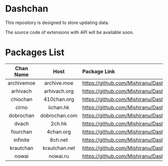 # Dashchan

This repository is designed to store updating data.

The source code of extensions with API will be available soon.

# Packages List

| Chan Name       | Host                 | Package Link                                                                                |
| :-------------: | :------------------: | :------------------------------------------------------------------------------------------ |
| archivemoe      | archive.moe          | https://github.com/Mishiranu/Dashchan/raw/master/update/package/DashchanArchiveMoe.apk      |
| arhivach        | arhivach.org         | https://github.com/Mishiranu/Dashchan/raw/master/update/package/DashchanArhivach.apk        |
| chiochan        | 410chan.org          | https://github.com/Mishiranu/Dashchan/raw/master/update/package/DashchanChiochan.apk        |
| cirno           | iichan.hk            | https://github.com/Mishiranu/Dashchan/raw/master/update/package/DashchanCirno.apk           |
| dobrochan       | dobrochan.com        | https://github.com/Mishiranu/Dashchan/raw/master/update/package/DashchanDobrochan.apk       |
| dvach           | 2ch.hk               | https://github.com/Mishiranu/Dashchan/raw/master/update/package/DashchanDvach.apk           |
| fourchan        | 4chan.org            | https://github.com/Mishiranu/Dashchan/raw/master/update/package/DashchanFourchan.apk        |
| infinite        | 8ch.net              | https://github.com/Mishiranu/Dashchan/raw/master/update/package/DashchanInfinite.apk        |
| krautchan       | krautchan.net        | https://github.com/Mishiranu/Dashchan/raw/master/update/package/DashchanKrautchan.apk       |
| nowai           | nowai.ru             | https://github.com/Mishiranu/Dashchan/raw/master/update/package/DashchanNowai.apk           |